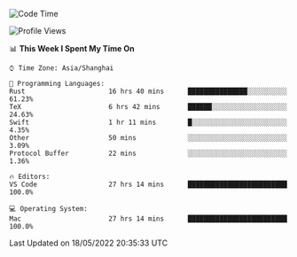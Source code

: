 <!--START_SECTION:waka-->
![Code Time](http://img.shields.io/badge/Code%20Time-1%2C329%20hrs%208%20mins-blue)

![Profile Views](http://img.shields.io/badge/Profile%20Views-125-blue)

📊 **This Week I Spent My Time On** 

```text
⌚︎ Time Zone: Asia/Shanghai

💬 Programming Languages: 
Rust                     16 hrs 40 mins      ███████████████░░░░░░░░░░   61.23% 
TeX                      6 hrs 42 mins       ██████░░░░░░░░░░░░░░░░░░░   24.63% 
Swift                    1 hr 11 mins        █░░░░░░░░░░░░░░░░░░░░░░░░   4.35% 
Other                    50 mins             ░░░░░░░░░░░░░░░░░░░░░░░░░   3.09% 
Protocol Buffer          22 mins             ░░░░░░░░░░░░░░░░░░░░░░░░░   1.36%

🔥 Editors: 
VS Code                  27 hrs 14 mins      █████████████████████████   100.0%

💻 Operating System: 
Mac                      27 hrs 14 mins      █████████████████████████   100.0%

```


 Last Updated on 18/05/2022 20:35:33 UTC
<!--END_SECTION:waka-->
